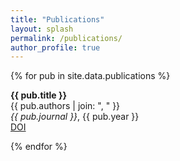 ```yaml
---
title: "Publications"
layout: splash
permalink: /publications/
author_profile: true
---
```


{% for pub in site.data.publications %}
  <p><strong>{{ pub.title }}</strong><br>
  {{ pub.authors | join: ", " }}<br>
  <em>{{ pub.journal }}</em>, {{ pub.year }}<br>
  <a href="{{ pub.url }}">DOI</a></p>
{% endfor %}

